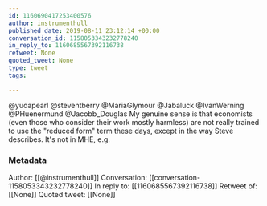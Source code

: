 ```yaml
---
id: 1160690417253400576
author: instrumenthull
published_date: 2019-08-11 23:12:14 +00:00
conversation_id: 1158053343232778240
in_reply_to: 1160685567392116738
retweet: None
quoted_tweet: None
type: tweet
tags:

---
```


@yudapearl @steventberry @MariaGlymour @Jabaluck @IvanWerning @PHuenermund @Jacobb_Douglas My genuine sense is that economists (even those who consider their work mostly harmless) are not really trained to use the "reduced form" term these days, except in the way Steve describes. It's not in MHE, e.g.

### Metadata

Author: [[@instrumenthull]]
Conversation: [[conversation-1158053343232778240]]
In reply to: [[1160685567392116738]]
Retweet of: [[None]]
Quoted tweet: [[None]]
